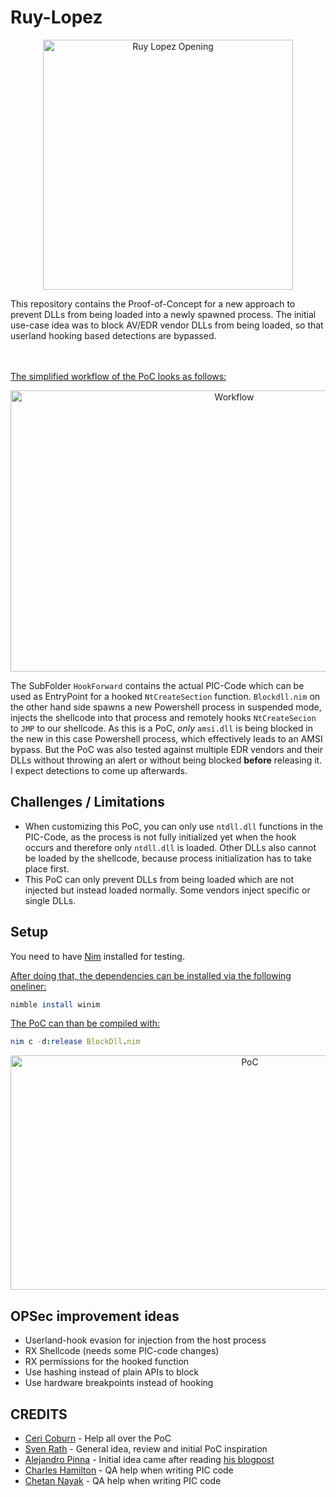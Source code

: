 # Ruy-Lopez

<p align="center">
<img src="https://github.com/S3cur3Th1sSh1t/Ruy-Lopez/blob/main/images/Ruy_Lopez_Opening.jpg?raw=true" alt="Ruy Lopez Opening" width="400" height="400">
</p>
This repository contains the Proof-of-Concept for a new approach to prevent DLLs from being loaded into a newly spawned process.
The initial use-case idea was to block AV/EDR vendor DLLs from being loaded, so that userland hooking based detections are bypassed.

</br></br>
<ins>The simplified workflow of the PoC looks as follows:</ins>

<p align="center">
<img src="https://github.com/S3cur3Th1sSh1t/Ruy-Lopez/blob/main/images/Idea.png" alt="Workflow" width="700" height="450">
</p>

The SubFolder `HookForward` contains the actual PIC-Code which can be used as EntryPoint for a hooked `NtCreateSection` function. `Blockdll.nim` on the other hand side spawns a new Powershell process in suspended mode, injects the shellcode into that process and remotely hooks `NtCreateSecion` to `JMP` to our shellcode. As this is a PoC, *only* `amsi.dll` is being blocked in the new in this case Powershell process, which effectively leads to an AMSI bypass. But the PoC was also tested against multiple EDR vendors and their DLLs without throwing an alert or without being blocked **before** releasing it. I expect detections to come up afterwards.

## Challenges / Limitations

- When customizing this PoC, you can only use `ntdll.dll` functions in the PIC-Code, as the process is not fully initialized yet when the hook occurs and therefore only `ntdll.dll` is loaded. Other DLLs also cannot be loaded by the shellcode, because process initialization has to take place first.
- This PoC can only prevent DLLs from being loaded which are not injected but instead loaded normally. Some vendors inject specific or single DLLs.

## Setup

You need to have [Nim](https://nim-lang.org/) installed for testing.

<ins>After doing that, the dependencies can be installed via the following oneliner:</ins>

```nim
nimble install winim
```

<ins>The PoC can than be compiled with:</ins>

```nim
nim c -d:release BlockDll.nim
```

<p align="center">
<img src="https://github.com/S3cur3Th1sSh1t/Ruy-Lopez/blob/main/images/PoC.png" alt="PoC" width="750" height="375">
</p>


## OPSec improvement ideas

- Userland-hook evasion for injection from the host process
- RX Shellcode (needs some PIC-code changes)
- RX permissions for the hooked function
- Use hashing instead of plain APIs to block
- Use hardware breakpoints instead of hooking

## CREDITS

- [Ceri Coburn](https://twitter.com/_EthicalChaos_) - Help all over the PoC
- [Sven Rath](https://twitter.com/eversinc33) - General idea, review and initial PoC inspiration
- [Alejandro Pinna](https://twitter.com/frodosobon) - Initial idea came after reading [his blogpost](https://waawaa.github.io/es/amsi_bypass-hooking-NtCreateSection/) 
- [Charles Hamilton](https://twitter.com/MrUn1k0d3r) - QA help when writing PIC code
- [Chetan Nayak](https://twitter.com/NinjaParanoid) - QA help when writing PIC code
